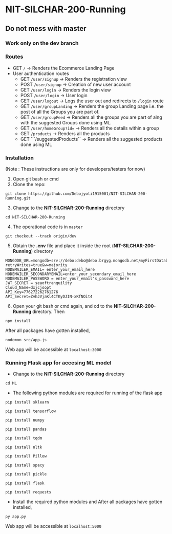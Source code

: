 # NIT-SILCHAR-200-Running

## Do not mess with master

### Work only on the dev branch

### Routes
 * GET ```/``` -> Renders the Ecommerce Landing Page
 * User authentication routes
   * GET ```/user/signup``` -> Renders the registration view
   * POST ```/user/signup``` -> Creation of new user account
   * GET ```/user/login``` -> Renders the login view
   * POST ```/user/login``` -> User login
   * GET ```/user/logout``` -> Logs the user out and redirects to ```/login``` route
   * GET ```/user/groupLanding``` -> Renders the group Landing page i.e. the post of all the Groups you are part of.
   * GET ```/user/groupFeed``` -> Renders all the groups you are part of alng with the suggested Groups done using ML.
   * GET ```/user/homeGroup?id=``` -> Renders all the details within a group
   * GET ```/products``` -> Renders all the products
   * GET ```/suggestedProducts`` -> Renders all the suggested products done using ML
   

   
### Installation 
(Note : These instructions are only for developers/testers for now)
1) Open git bash or cmd
2) Clone the repo: 
```
git clone https://github.com/Debojyoti1915001/NIT-SILCHAR-200-Running.git
```
3) Change to the **NIT-SILCHAR-200-Running** directory
```
cd NIT-SILCHAR-200-Running
```
4) The operational code is in  ```master```
```
git checkout --track origin/dev
```
5) Obtain the **.env** file and place it inside the root (**NIT-SILCHAR-200-Running**) directory

```
MONGODB_URL=mongodb+srv://debo:debo@debo.brgyg.mongodb.net/myFirstDatabase?retryWrites=true&w=majority
NODEMAILER_EMAIL= enter_your_email_here
NODEMAILER_SECONDARYEMAIL=enter_your_secondary_email_here
NODEMAILER_PASSWORD = enter_your_email's_password_here
JWT_SECRET = seaoftranquility
Cloud_Name=dxjcjsopt
API_Key=776272262761276
API_Secret=ZvhJVjaKl4CTKyDJIN-xKfNOit4
```

6) Open your git bash or cmd again, and cd to the **NIT-SILCHAR-200-Running** directory. Then
```
npm install
```
After all packages have gotten installed, 
```
nodemon src/app.js
```

Web app will be accessible at ```localhost:3000```

### Running Flask app for accesing ML model
* Change to the **NIT-SILCHAR-200-Running** directory 
```
cd ML
```
* The following python modules are required for running of the flask app 
``` 
pip install sklearn
```
```
pip install tensorflow
```
```
pip install numpy
```
```
pip install pandas
```
```
pip install tqdm
```
```
pip install nltk
```
```
pip install Pillow
```
```
pip install spacy
```
```
pip install pickle
```
```
pip install flask
```
```
pip install requests
```
* Install the required python modules and After all packages have gotten installed, 
```
py app.py
```
Web app will be accessible at ```localhost:5000```




